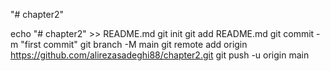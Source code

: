 "# chapter2" 

echo "# chapter2" >> README.md
git init
git add README.md
git commit -m "first commit"
git branch -M main
git remote add origin https://github.com/alirezasadeghi88/chapter2.git
git push -u origin main